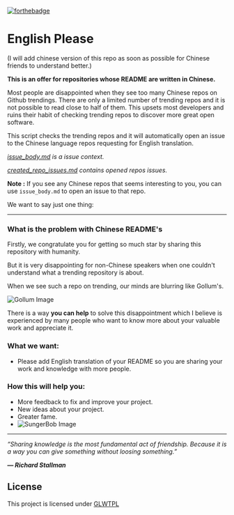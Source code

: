 [![forthebadge](https://forthebadge.com/images/badges/built-with-love.svg)](https://forthebadge.com)
# English Please 

(I will add chinese version of this repo as soon as possible for Chinese friends to understand better.)

**This is an offer for repositories whose README are written in Chinese.**

Most people are disappointed when they see too many Chinese repos on Github trendings. There are only a limited number of trending repos and it is not possible to read close to half of them. This upsets most developers and ruins their habit of checking trending repos to discover more great open software.

This script checks the trending repos and it will automatically open an issue to the Chinese language repos requesting for English translation. 

_[issue_body.md](https://github.com/us/hey-dude/blob/master/issue_body.md) is a issue context._

_[created_repo_issues.md](https://github.com/us/hey-dude/blob/master/created_repo_issues.md) contains opened repos issues._

**Note :** If you see any Chinese repos that seems interesting to you, you can use `issue_body.md` to open an issue to that repo.

We want to say just one thing:

---

### What is the problem with Chinese README's

Firstly, we congratulate you for getting so much star by sharing this repository with humanity.

But it is very disappointing for non-Chinese speakers when one couldn't understand what a trending repository is about.

When we see such a repo on trending, our minds are blurring like Gollum's.

![Gollum Image](https://media.giphy.com/media/V4uGHRgz0zi6Y/giphy-downsized-large.gif)

There is a way **you can help** to solve this disappointment which I believe is experienced by many people who want to know more about your valuable work and appreciate it.

### What we want:
 - Please add English translation of your README so you are sharing your work and knowledge with more people.

### How this will help you:
 - More feedback to fix and improve your project.
 - New ideas about your project.
 - Greater fame.
 - ![SungerBob Image](https://media.giphy.com/media/3o7absbD7PbTFQa0c8/source.gif)

---

_“Sharing knowledge is the most fundamental act of friendship. Because it is a way you can give something without loosing something.”_

_**— Richard Stallman**_

## License
This project is licensed under [GLWTPL](https://github.com/us/hey-dude/blob/master/LICENSE)

